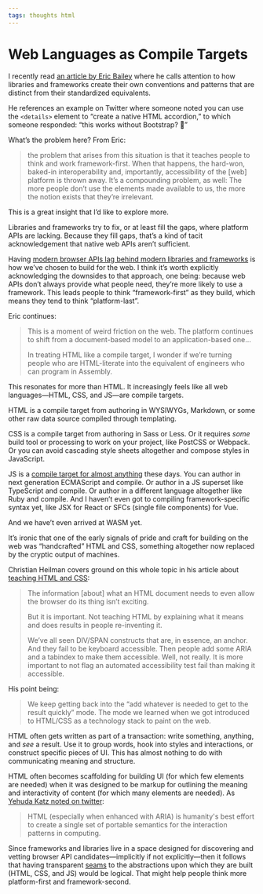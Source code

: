 ```yaml
---
tags: thoughts html
---
```


# Web Languages as Compile Targets

I recently read [an article by Eric Bailey](https://ericwbailey.design/writing/open-ui-and-implicit-parent-child-relationships-in-html/) where he calls attention to how libraries and frameworks create their own conventions and patterns that are distinct from their standardized equivalents. 

He references an example on Twitter where someone noted you can use the `<details>` element to “create a native HTML accordion,” to which someone responded: “this works without Bootstrap? 🤯”

What’s the problem here? From Eric:

> the problem that arises from this situation is that it teaches people to think and work framework-first. When that happens, the hard-won, baked-in interoperability and, importantly, accessibility of the [web] platform is thrown away. It’s a compounding problem, as well: The more people don’t use the elements made available to us, the more the notion exists that they’re irrelevant.

This is a great insight that I’d like to explore more.

Libraries and frameworks try to fix, or at least fill the gaps, where platform APIs are lacking. Because they fill gaps, that’s a kind of tacit acknowledgement that native web APIs aren’t sufficient. 

Having [modern browser APIs lag behind modern libraries and frameworks](https://blog.jim-nielsen.com/2019/yesterdays-questions-answered-in-todays-platform-apis/) is how we’ve chosen to build for the web. I think it’s worth explicitly acknowledging the downsides to that approach, one being: because web APIs don’t always provide what people need, they’re more likely to use a framework. This leads people to think “framework-first” as they build, which means they tend to think “platform-last”. 

Eric continues:

> This is a moment of weird friction on the web. The platform continues to shift from a document-based model to an application-based one...
> 
> In treating HTML like a compile target, I wonder if we’re turning people who are HTML-literate into the equivalent of engineers who can program in Assembly.

This resonates for more than HTML. It increasingly feels like all web languages—HTML, CSS, and JS—are compile targets.

HTML is a compile target from authoring in WYSIWYGs, Markdown, or some other raw data source compiled through templating.

CSS is a compile target from authoring in Sass or Less. Or it requires _some_ build tool or processing to work on your project, like PostCSS or Webpack. Or you can avoid cascading style sheets altogether and compose styles in JavaScript.

JS is a [compile target for almost anything](https://github.com/jashkenas/coffeescript/wiki/List-of-languages-that-compile-to-JS) these days. You can author in next generation ECMAScript and compile. Or author in a JS superset like TypeScript and compile. Or author in a different language altogether like Ruby and compile. And I haven’t even got to compiling framework-specific syntax yet, like JSX for React or SFCs (single file components) for Vue.

And we have’t even arrived at WASM yet.

It’s ironic that one of the early signals of pride and craft for building on the web was “handcrafted” HTML and CSS, something altogether now replaced by the cryptic output of machines.

Christian Heilman covers ground on this whole topic in his article about [teaching HTML and CSS](https://christianheilmann.com/2021/01/21/teaching-html-and-css/):

> The information [about] what an HTML document needs to even allow the browser do its thing isn’t exciting.
>
> But it is important. Not teaching HTML by explaining what it means and does results in people re-inventing it.
>
> We’ve all seen DIV/SPAN constructs that are, in essence, an anchor. And they fail to be keyboard accessible. Then people add some ARIA and a tabindex to make them accessible. Well, not really. It is more important to not flag an automated accessibility test fail than making it accessible.

His point being:

> We keep getting back into the “add whatever is needed to get to the result quickly” mode. The mode we learned when we got introduced to HTML/CSS as a technology stack to paint on the web.

HTML often gets written as part of a transaction: write something, anything, and _see_ a result. Use it to group words, hook into styles and interactions, or construct specific pieces of UI. This has almost nothing to do with communicating meaning and structure.

HTML often becomes scaffolding for building UI (for which few elements are needed) when it was designed to be markup for outlining the meaning and interactivity of content (for which many elements are needed). As [Yehuda Katz noted on twitter](https://twitter.com/wycats/status/1376963953054547970?s=20):

> HTML (especially when enhanced with ARIA) is humanity's best effort to create a single set of portable semantics for the interaction patterns in computing.

Since frameworks and libraries live in a space designed for discovering and vetting browser API candidates—implicitly if not explicitly—then it follows that having transparent [seams](https://adactio.com/journal/6786) to the abstractions upon which they are built (HTML, CSS, and JS) would be logical. That might help people think more platform-first and framework-second.